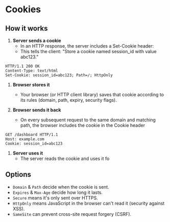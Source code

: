 # Cookies

## How it works

1. **Server sends a cookie**
    - In an HTTP response, the server includes a Set-Cookie header:
    - This tells the client: "Store a cookie named session_id with value abc123."

```http
HTTP/1.1 200 OK
Content-Type: text/html
Set-Cookie: session_id=abc123; Path=/; HttpOnly
```

1. **Browser stores it**
    - Your browser (or HTTP client library) saves that cookie according to its rules (domain, path, expiry, security flags).

1. **Browser sends it back**
    - On every subsequent request to the same domain and matching path, the browser includes the cookie in the Cookie header

```http
GET /dashboard HTTP/1.1
Host: example.com
Cookie: session_id=abc123
```

1. **Server uses it**
    - The server reads the cookie and uses it fo

## Options

- `Domain` & `Path` decide when the cookie is sent.
- `Expires` & `Max-Age` decide how long it lasts.
- `Secure` means it's only sent over HTTPS.
- `HttpOnly` means JavaScript in the browser can't read it (security against XSS).
- `SameSite` can prevent cross-site request forgery (CSRF).
